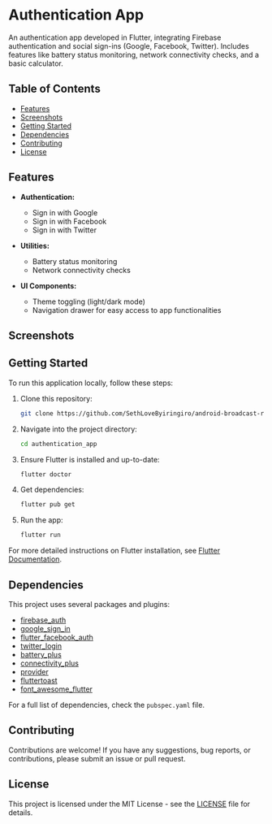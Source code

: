 # Authentication App

An authentication app developed in Flutter, integrating Firebase authentication and social sign-ins (Google, Facebook, Twitter). Includes features like battery status monitoring, network connectivity checks, and a basic calculator.

## Table of Contents

- [Features](#features)
- [Screenshots](#screenshots)
- [Getting Started](#getting-started)
- [Dependencies](#dependencies)
- [Contributing](#contributing)
- [License](#license)

## Features

- **Authentication:**
  - Sign in with Google
  - Sign in with Facebook
  - Sign in with Twitter

- **Utilities:**
  - Battery status monitoring
  - Network connectivity checks

- **UI Components:**
  - Theme toggling (light/dark mode)
  - Navigation drawer for easy access to app functionalities

## Screenshots



## Getting Started

To run this application locally, follow these steps:

1. Clone this repository:
   ```bash
   git clone https://github.com/SethLoveByiringiro/android-broadcast-receivers-shared-preferences-auth-api.git
   ```

2. Navigate into the project directory:
   ```bash
   cd authentication_app
   ```

3. Ensure Flutter is installed and up-to-date:
   ```bash
   flutter doctor
   ```

4. Get dependencies:
   ```bash
   flutter pub get
   ```

5. Run the app:
   ```bash
   flutter run
   ```

For more detailed instructions on Flutter installation, see [Flutter Documentation](https://flutter.dev/docs/get-started/install).

## Dependencies

This project uses several packages and plugins:

- [firebase_auth](https://pub.dev/packages/firebase_auth)
- [google_sign_in](https://pub.dev/packages/google_sign_in)
- [flutter_facebook_auth](https://pub.dev/packages/flutter_facebook_auth)
- [twitter_login](https://pub.dev/packages/twitter_login)
- [battery_plus](https://pub.dev/packages/battery_plus)
- [connectivity_plus](https://pub.dev/packages/connectivity_plus)
- [provider](https://pub.dev/packages/provider)
- [fluttertoast](https://pub.dev/packages/fluttertoast)
- [font_awesome_flutter](https://pub.dev/packages/font_awesome_flutter)

For a full list of dependencies, check the `pubspec.yaml` file.

## Contributing

Contributions are welcome! If you have any suggestions, bug reports, or contributions, please submit an issue or pull request.

## License

This project is licensed under the MIT License - see the [LICENSE](LICENSE) file for details.
